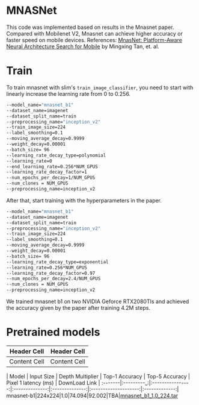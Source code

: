 # MNASNet
This code was implemented based on results in the Mnasnet paper.
Compared with Mobilenet V2, Mnasnet can achieve higher accuracy or faster speed on mobile devices.
References: [MnasNet: Platform-Aware Neural Architecture Search for Mobile](https://arxiv.org/pdf/1807.11626.pdf) by Mingxing Tan, et. al.

# Train
To train mnasnet with slim's `train_image_classifier`, you need to start with linearly increase the learning rate from 0 to 0.256.

```bash
--model_name="mnasnet_b1"
--dataset_name=imagenet
--dataset_split_name=train
--preprocessing_name="inception_v2"
--train_image_size=224
--label_smoothing=0.1
--moving_average_decay=0.9999
--weight_decay=0.00001
--batch_size= 96
--learning_rate_decay_type=polynomial
--learning_rate=0
--end_learning_rate=0.256*NUM_GPUS
--learning_rate_decay_factor=1
--num_epochs_per_decay=1/NUM_GPUS
--num_clones = NUM_GPUS
--preprocessing_name=inception_v2
```

After that, start training with the hyperparameters in the paper.

```bash
--model_name="mnasnet_b1"
--dataset_name=imagenet
--dataset_split_name=train
--preprocessing_name="inception_v2"
--train_image_size=224
--label_smoothing=0.1
--moving_average_decay=0.9999
--weight_decay=0.00001
--batch_size= 96
--learning_rate_decay_type=exponential
--learning_rate=0.256*NUM_GPUS
--learning_rate_decay_factor=0.97
--num_epochs_per_decay=2.4/NUM_GPUS
--num_clones = NUM_GPUS
--preprocessing_name=inception_v2
```

We trained mnasnet b1 on two NVIDIA Geforce RTX2080TIs and achieved the accuracy given by the paper after training 4.2M steps.

# Pretrained models
| Header Cell | Header Cell |
| ------------- | ------------- |
| Content Cell | Content Cell |

| Model | Input Size | Depth Multiplier | Top-1 Accuracy | Top-5 Accuracy | Pixel 1 latency (ms) | DownLoad Link |
:-------|:---------_:|:----------------:|:--------------:|:--------------:|:--------------------:|:-------------:|
mnasnet-b1|224x224|1.0|74.094|92.002|TBA|[mnasnet_b1_1.0_224.tar](https://drive.google.com/open?id=1A04CaDk6WhXCwZ1ivkLQxE1YhPV1WYcz)

